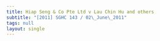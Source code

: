 ```yaml
---
title: Hiap Seng & Co Pte Ltd v Lau Chin Hu and others
subtitle: "[2011] SGHC 143 / 02\_June\_2011"
tags: null
layout: single
---
```


